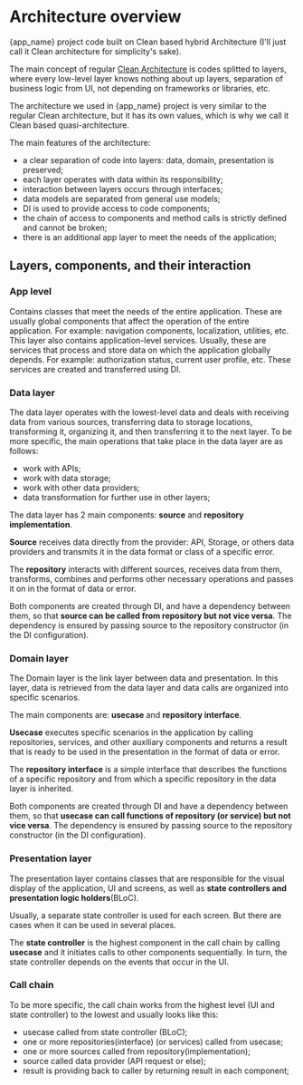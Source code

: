 # Architecture overview

{app_name} project code built on Clean based hybrid Architecture (I'll just call it Clean architecture for simplicity's sake).  

The main concept of regular [Clean Architecture](http://blog.cleancoder.com/uncle-bob/2012/08/13/the-clean-architecture.html) is codes splitted to layers, where every low-level layer knows nothing about up layers, separation of business logic from UI, not depending on frameworks or libraries, etc.

The architecture we used in {app_name} project is very similar to the regular Clean architecture, but it has its own values, which is why we call it Clean based quasi-architecture.

The main features of the architecture:

* a clear separation of code into layers: data, domain, presentation is preserved;
* each layer operates with data within its responsibility;
* interaction between layers occurs through interfaces;
* data models are separated from general use models;
* DI is used to provide access to code components; 
* the chain of access to components and method calls is strictly defined and cannot be broken;
* there is an additional app layer to meet the needs of the application;

## Layers, components, and their interaction

### App level
Contains classes that meet the needs of the entire application. These are usually global components that affect the operation of the entire application. For example: navigation components, localization, utilities, etc. 
This layer also contains application-level services. Usually, these are services that process and store data on which the application globally depends. For example: authorization status, current user profile, etc. 
These services are created and transferred using DI. 

### Data layer
The data layer operates with the lowest-level data and deals with receiving data from various sources, transferring data to storage locations, transforming it, organizing it, and then transferring it to the next layer. 
To be more specific, the main operations that take place in the data layer are as follows: 

* work with APIs;
* work with data storage;
* work with other data providers;
* data transformation for further use in other layers;

The data layer has 2 main components: **source** and **repository implementation**.

**Source** receives data directly from the provider: API, Storage, or others data providers and transmits it in the data format or class of a specific error. 

The **repository** interacts with different sources, receives data from them, transforms, combines and performs other necessary operations and passes it on in the format of data or error.

Both components are created through DI, and have a dependency between them, so that **source can be called from repository but not vice versa**. The dependency is ensured by passing source to the repository constructor (in the DI configuration).  

### Domain layer
The Domain layer is the link layer between data and presentation. In this layer, data is retrieved from the data layer and data calls are organized into specific scenarios. 

The main components are: **usecase** and **repository interface**.

**Usecase** executes specific scenarios in the application by calling repositories, services, and other auxiliary components and returns a result that is ready to be used in the presentation in the format of data or error.  

The **repository interface** is a simple interface that describes the functions of a specific repository and from which a specific repository in the data layer is inherited. 

Both components are created through DI and have a dependency between them, so that **usecase can call functions of repository (or service) but not vice versa**. The dependency is ensured by passing source to the repository constructor (in the DI configuration). 

### Presentation layer
The presentation layer contains classes that are responsible for the visual display of the application, UI and screens, as well as **state controllers and presentation logic holders**(BLoC).

Usually, a separate state controller is used for each screen. But there are cases when it can be used in several places. 

The **state controller** is the highest component in the call chain by calling **usecase** and it initiates calls to other components sequentially. In turn, the state controller depends on the events that occur in the UI.  

### Call chain

To be more specific, the call chain works from the highest level (UI and state controller) to the lowest and usually looks like this:

* usecase called from state controller (BLoC);
* one or more repositories(interface) (or services) called from usecase;
* one or more sources called from repository(implementation);
* source called data provider (API request or else);
* result is providing back to caller by returning result in each component;






